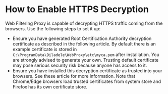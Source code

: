 # How to Enable HTTPS Decryption

Web Filtering Proxy is capable of decrypting HTTPS traffic coming from the browsers. Use the following steps to set it up:

* Ensure you have generated Root Certification Authority decryption certificate as described in the following article. By default there is an example certificate is stored in `C:\ProgramData\Diladele\WebProxy\etc\myca.pem` after installation. You are strongly advised to generate your own. Trusting default certificate may pose serious security risk because anyone has access to it.
* Ensure you have installed this decryption certificate as trusted into your browsers. See these article for more information. Note that Chrome/Edge browsers load trusted certificates from system store and Firefox has its own certificate store.

